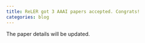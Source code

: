 ```yaml
---
title: ReLER got 3 AAAI papers accepted. Congrats!
categories: blog
---
```



The paper details will be updated.
